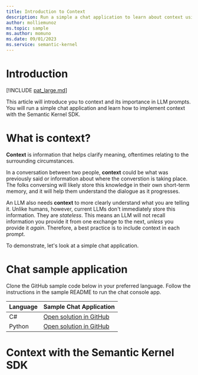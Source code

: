 ```yaml
---
title: Introduction to Context
description: Run a simple a chat application to learn about context using the Semantic Kernel.
author: molliemunoz
ms.topic: sample
ms.author: momuno
ms.date: 09/01/2023
ms.service: semantic-kernel
---
```


# Introduction

[!INCLUDE [pat_large.md](../includes/pat_large.md)]

This article will introduce you to context and its importance in LLM prompts.  You will run a simple chat application and learn how to implement context with the Semantic Kernel SDK. 

# What is context?

**Context** is information that helps clarify meaning, oftentimes relating to the surrounding circumstances.

In a conversation between two people, **context** could be what was previously said or information about where the converstion is taking place. The folks conversing will likely store this knowledge in their own short-term memory, and it will help them understand the dialogue as it progresses.

An LLM also needs **context** to more clearly understand what you are telling it. Unlike humans, however, current LLMs don't immediately store this information. They are *stateless*. This means an LLM will not recall information you provide it from one exchange to the next, *unless* you provide it *again*. Therefore, a best practice is to include context in each prompt.

To demonstrate, let's look at a simple chat application.

# Chat sample application
Clone the GitHub sample code below in your preferred language. Follow the instructions in the sample README to run the chat console app.

| Language  | Sample Chat Application |
| --- | --- |
| C# | [Open solution in GitHub](tbd) |
| Python | [Open solution in GitHub](tbd) |

# Context with the Semantic Kernel SDK





